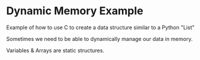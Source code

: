 # Dynamic Memory Example

Example of how to use C to create a data structure similar to a Python "List"

Sometimes we need to be able to dynamically manage our data in memory.

Variables & Arrays are static structures.


